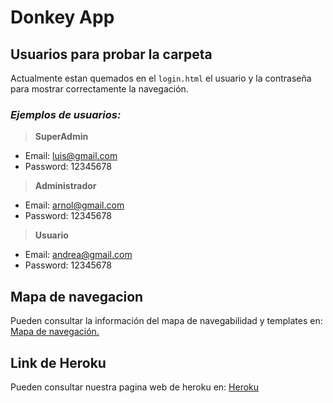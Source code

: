 # Donkey App

## Usuarios para probar la carpeta

Actualmente estan quemados en el `login.html` el usuario y la contraseña para mostrar correctamente la navegación.

### _Ejemplos de usuarios:_
> __SuperAdmin__
* Email: luis@gmail.com
* Password: 12345678
> __Administrador__
* Email: arnol@gmail.com
* Password: 12345678
> __Usuario__
* Email: andrea@gmail.com
* Password: 12345678

## Mapa de navegacion
Pueden consultar la información del mapa de navegabilidad y templates en: [Mapa de navegación.](https://drive.google.com/drive/u/1/folders/1bZm5QI54Lh7ea54RzO9y68g2LlhF3zVU)

## Link de Heroku
Pueden consultar nuestra pagina web de heroku en: [Heroku](https://africandonkey.herokuapp.com/)